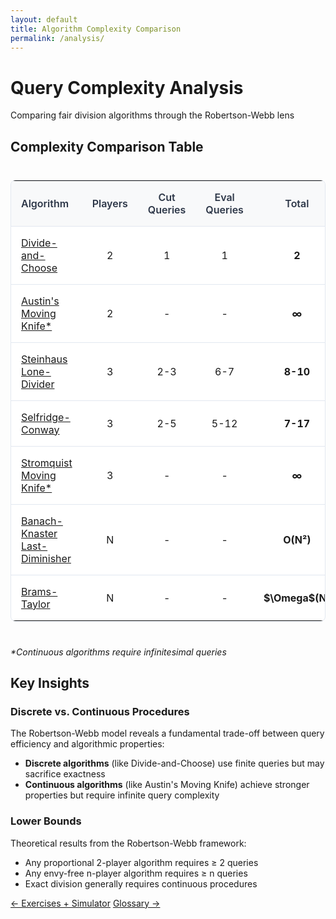 ```yaml
---
layout: default
title: Algorithm Complexity Comparison
permalink: /analysis/
---
```


<div class="page-header">
  <h1 class="page-title">Query Complexity Analysis</h1>
  <p class="page-description">Comparing fair division algorithms through the Robertson-Webb lens</p>
</div>

<div class="content-block">
  <h2>Complexity Comparison Table</h2>

  <div class="comparison-table">
    <table>
      <thead>
        <tr>
          <th>Algorithm</th>
          <th style="text-align: center">Players</th>
          <th style="text-align: center">Cut Queries</th>
          <th style="text-align: center">Eval Queries</th>
          <th style="text-align: center">Total</th>
        </tr>
      </thead>
      <tbody>
        <tr>
          <td><a href="/pages/algorithms/divide-and-choose/">Divide-and-Choose</a></td>
          <td style="text-align: center">2</td>
          <td style="text-align: center">1</td>
          <td style="text-align: center">1</td>
          <td style="text-align: center"><strong>2</strong></td>
        </tr>
        <tr>
          <td><a href="/pages/algorithms/austins-moving-knife/">Austin's Moving Knife*</a></td>
          <td style="text-align: center">2</td>
          <td style="text-align: center">-</td>
          <td style="text-align: center">-</td>
          <td style="text-align: center"><strong>∞</strong></td>
        </tr>
        <tr>
          <td><a href="/pages/algorithms/steinhaus-lone-divider/">Steinhaus Lone-Divider</a></td>
          <td style="text-align: center">3</td>
          <td style="text-align: center">2-3</td>
          <td style="text-align: center">6-7</td>
          <td style="text-align: center"><strong>8-10</strong></td>
        </tr>
        <tr>
          <td><a href="/pages/algorithms/selfridge-conway/">Selfridge-Conway</a></td>
          <td style="text-align: center">3</td>
          <td style="text-align: center">2-5</td>
          <td style="text-align: center">5-12</td>
          <td style="text-align: center"><strong>7-17</strong></td>
        </tr>
        <tr>
          <td><a href="/pages/algorithms/stromquist/">Stromquist Moving Knife*</a></td>
          <td style="text-align: center">3</td>
          <td style="text-align: center">-</td>
          <td style="text-align: center">-</td>
          <td style="text-align: center"><strong>∞</strong></td>
        </tr>
        <tr>
          <td><a href="/pages/algorithms/banach-knaster-last-diminisher/">Banach-Knaster Last-Diminisher</a></td>
          <td style="text-align: center">N</td>
          <td style="text-align: center">-</td>
          <td style="text-align: center">-</td>
          <td style="text-align: center"><strong>O(N²)</strong></td>
        </tr>
        <tr>
          <td><a href="/pages/algorithms/brams-taylor/">Brams-Taylor</a></td>
          <td style="text-align: center">N</td>
          <td style="text-align: center">-</td>
          <td style="text-align: center">-</td>
          <td style="text-align: center"><strong>$\Omega$(N)</strong></td>
        </tr>
      </tbody>
    </table>
  </div>

  <p><em>*Continuous algorithms require infinitesimal queries</em></p>
</div>

<div class="content-block">
  <h2>Key Insights</h2>

<h3>Discrete vs. Continuous Procedures</h3>
  <p>The Robertson-Webb model reveals a fundamental trade-off between query efficiency and algorithmic properties:</p>

  <ul>
    <li><strong>Discrete algorithms</strong> (like Divide-and-Choose) use finite queries but may sacrifice exactness</li>
    <li><strong>Continuous algorithms</strong> (like Austin's Moving Knife) achieve stronger properties but require infinite query complexity</li>
  </ul>

<h3>Lower Bounds</h3>
  <p>Theoretical results from the Robertson-Webb framework:</p>
  <ul>
    <li>Any proportional 2-player algorithm requires ≥ 2 queries</li>
    <li>Any envy-free n-player algorithm requires ≥ n queries</li>
    <li>Exact division generally requires continuous procedures</li>
  </ul>
</div>

<footer class="algorithm-navigation">
  <a href="{{ '/exercises/' | relative_url }}" class="nav-button secondary">← Exercises + Simulator</a>
  <a href="{{ '/glossary/' | relative_url }}" class="nav-button primary">Glossary →</a>
</footer>

<style>
.comparison-table {
  overflow-x: auto;
  margin: 1.5rem 0;
}

.comparison-table table {
  width: 100%;
  border-collapse: collapse;
  background: white;
  border: 1px solid #e2e8f0;
  border-radius: 8px;
  overflow: hidden;
}

.comparison-table th,
.comparison-table td {
  padding: 1rem;
  text-align: left;
  border-bottom: 1px solid #e2e8f0;
}

.comparison-table th {
  background: #f8f9fa;
  font-weight: 600;
  color: #2d3748;
}

.comparison-table tr:last-child td {
  border-bottom: none;
}

.comparison-table tr:hover {
  background: #f8f9fa;
}
</style>